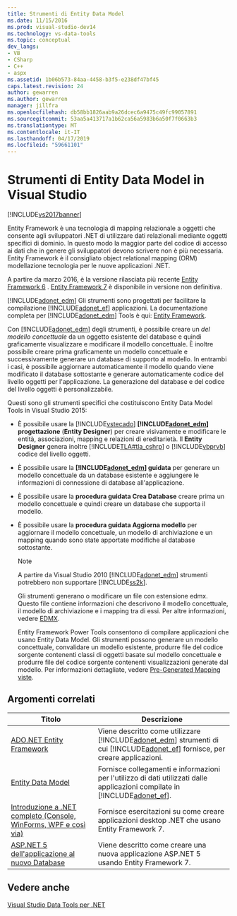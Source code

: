 ```yaml
---
title: Strumenti di Entity Data Model
ms.date: 11/15/2016
ms.prod: visual-studio-dev14
ms.technology: vs-data-tools
ms.topic: conceptual
dev_langs:
- VB
- CSharp
- C++
- aspx
ms.assetid: 1b06b573-84aa-4458-b3f5-e238df47bf45
caps.latest.revision: 24
author: gewarren
ms.author: gewarren
manager: jillfra
ms.openlocfilehash: db58bb1826aab9a26dcec6a9475c49fc99057891
ms.sourcegitcommit: 53aa5a413717a1b62ca56a5983b6a50f7f0663b3
ms.translationtype: MT
ms.contentlocale: it-IT
ms.lasthandoff: 04/17/2019
ms.locfileid: "59661101"
---
```

# <a name="entity-data-model-tools-in-visual-studio"></a>Strumenti di Entity Data Model in Visual Studio
[!INCLUDE[vs2017banner](../includes/vs2017banner.md)]

Entity Framework è una tecnologia di mapping relazionale a oggetti che consente agli sviluppatori .NET di utilizzare dati relazionali mediante oggetti specifici di dominio. In questo modo la maggior parte del codice di accesso ai dati che in genere gli sviluppatori devono scrivere non è più necessaria. Entity Framework è il consigliato object relational mapping (ORM) modellazione tecnologia per le nuove applicazioni .NET.

 A partire da marzo 2016, è la versione rilasciata più recente [Entity Framework 6](https://msdn.microsoft.com/data/ef) . [Entity Framework 7](https://docs.efproject.net/en/latest/) è disponibile in versione non definitiva.

 [!INCLUDE[adonet_edm](../includes/adonet-edm-md.md)] Gli strumenti sono progettati per facilitare la compilazione [!INCLUDE[adonet_ef](../includes/adonet-ef-md.md)] applicazioni. La documentazione completa per [!INCLUDE[adonet_edm](../includes/adonet-edm-md.md)] Tools è qui: [Entity Framework](https://msdn.microsoft.com/data/jj590134).

 Con [!INCLUDE[adonet_edm](../includes/adonet-edm-md.md)] degli strumenti, è possibile creare un *del modello concettuale* da un oggetto esistente del database e quindi graficamente visualizzare e modificare il modello concettuale. È inoltre possibile creare prima graficamente un modello concettuale e successivamente generare un database di supporto al modello. In entrambi i casi, è possibile aggiornare automaticamente il modello quando viene modificato il database sottostante e generare automaticamente codice del livello oggetti per l'applicazione. La generazione del database e del codice del livello oggetti è personalizzabile.

 Questi sono gli strumenti specifici che costituiscono Entity Data Model Tools in Visual Studio 2015:

- È possibile usare la [!INCLUDE[vstecado](../includes/vstecado-md.md)]  **[!INCLUDE[adonet_edm](../includes/adonet-edm-md.md)] progettazione** (**Entity Designer**) per creare visivamente e modificare le entità, associazioni, mapping e relazioni di ereditarietà. Il **Entity Designer** genera inoltre [!INCLUDE[TLA#tla_cshrp](../includes/tlasharptla-cshrp-md.md)] o [!INCLUDE[vbprvb](../includes/vbprvb-md.md)] codice del livello oggetti.

- È possibile usare la  **[!INCLUDE[adonet_edm](../includes/adonet-edm-md.md)] guidata** per generare un modello concettuale da un database esistente e aggiungere le informazioni di connessione di database all'applicazione.

- È possibile usare la **procedura guidata Crea Database** creare prima un modello concettuale e quindi creare un database che supporta il modello.

- È possibile usare la **procedura guidata Aggiorna modello** per aggiornare il modello concettuale, un modello di archiviazione e un mapping quando sono state apportate modifiche al database sottostante.

  > [!NOTE]
  >  A partire da Visual Studio 2010 [!INCLUDE[adonet_edm](../includes/adonet-edm-md.md)] strumenti potrebbero non supportare [!INCLUDE[ss2k](../includes/ss2k-md.md)].

  Gli strumenti generano o modificare un file con estensione edmx. Questo file contiene informazioni che descrivono il modello concettuale, il modello di archiviazione e i mapping tra di essi. Per altre informazioni, vedere [EDMX](https://msdn.microsoft.com/data/jj650889.aspx).

  Entity Framework Power Tools consentono di compilare applicazioni che usano Entity Data Model. Gli strumenti possono generare un modello concettuale, convalidare un modello esistente, produrre file del codice sorgente contenenti classi di oggetti basate sul modello concettuale e produrre file del codice sorgente contenenti visualizzazioni generate dal modello. Per informazioni dettagliate, vedere [Pre-Generated Mapping viste](https://msdn.microsoft.com/data/dn469601.aspx).

## <a name="related-topics"></a>Argomenti correlati

|Titolo|Descrizione|
|-----------|-----------------|
|[ADO.NET Entity Framework](http://msdn.microsoft.com/library/a437041f-6899-4ae7-96ce-aabf528d7205)|Viene descritto come utilizzare [!INCLUDE[adonet_edm](../includes/adonet-edm-md.md)] strumenti di cui [!INCLUDE[adonet_ef](../includes/adonet-ef-md.md)] fornisce, per creare applicazioni.|
|[Entity Data Model](http://msdn.microsoft.com/library/2dda3d5b-4582-4ba0-a91d-fcd7a1498137)|Fornisce collegamenti e informazioni per l'utilizzo di dati utilizzati dalle applicazioni compilate in [!INCLUDE[adonet_ef](../includes/adonet-ef-md.md)].|
|[Introduzione a .NET completo (Console, WinForms, WPF e così via)](/ef/ef6/get-started)|Fornisce esercitazioni su come creare applicazioni desktop .NET che usano Entity Framework 7.|
|[ASP.NET 5 dell'applicazione al nuovo Database](https://docs.efproject.net/en/latest/platforms/aspnetcore/new-db.html)|Viene descritto come creare una nuova applicazione ASP.NET 5 usando Entity Framework 7.|

## <a name="see-also"></a>Vedere anche
 [Visual Studio Data Tools per .NET](../data-tools/visual-studio-data-tools-for-dotnet.md)
